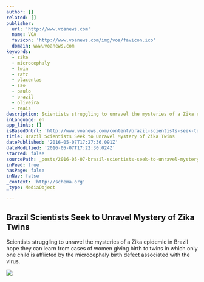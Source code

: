 ```yaml
---
author: []
related: []
publisher:
  url: 'http://www.voanews.com'
  name: VOA
  favicon: 'http://www.voanews.com/img/voa/favicon.ico'
  domain: www.voanews.com
keywords:
  - zika
  - microcephaly
  - twin
  - zatz
  - placentas
  - sao
  - paulo
  - brazil
  - oliveira
  - reais
description: Scientists struggling to unravel the mysteries of a Zika epidemic in Brazil hope they can learn from cases of women giving birth to twins in which only one child is afflicted by the microcephaly birth defect associated with the virus.
inLanguage: en
app_links: []
isBasedOnUrl: 'http://www.voanews.com/content/brazil-scientists-seek-to-unravel-mystery-of-zika-twins/3319518.html'
title: Brazil Scientists Seek to Unravel Mystery of Zika Twins
datePublished: '2016-05-07T17:27:36.091Z'
dateModified: '2016-05-07T17:22:30.024Z'
starred: false
sourcePath: _posts/2016-05-07-brazil-scientists-seek-to-unravel-mystery-of-zika-twins.md
inFeed: true
hasPage: false
inNav: false
_context: 'http://schema.org'
_type: MediaObject

---
```

<article style=""><h1>Brazil Scientists Seek to Unravel Mystery of Zika Twins</h1><p>Scientists struggling to unravel the mysteries of a Zika epidemic in Brazil hope they can learn from cases of women giving birth to twins in which only one child is afflicted by the microcephaly birth defect associated with the virus.</p><img src="http://gdb.voanews.com/8617BD9B-A813-45AF-87AA-131F9346CC5E_cx0_cy6_cw0_mw1024_mh1024_s.jpg" /></article>
